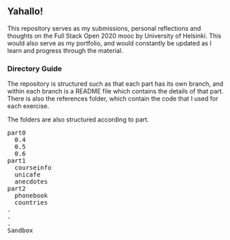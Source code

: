 ## Yahallo!

This repository serves as my submissions, personal reflections and thoughts on the Full Stack Open 2020 mooc by University of Helsinki. This would also serve as my portfolio, and would constantly be updated as I learn and progress through the material.

### Directory Guide

The repository is structured such as that each part has its own branch, and within each branch is a README file which contains the details of that part. There is also the references folder, which contain the code that I used for each exercise.

The folders are also structured according to part.

<pre>
part0
  0.4
  0.5
  0.6
part1
  courseinfo
  unicafe
  anecdotes
part2
  phonebook
  countries
.
.
.
Sandbox
</pre>
